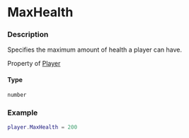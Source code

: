 # MaxHealth

### Description

Specifies the maximum amount of health a player can have.

Property of [Player](/classes/Player/)

#### Type

`number`

### Example

```lua
player.MaxHealth = 200
```
